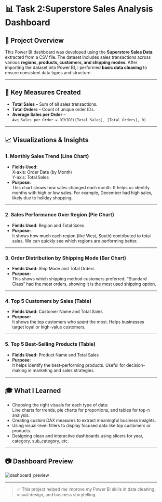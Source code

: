 # 📊 Task 2:Superstore Sales Analysis Dashboard

## 📁 Project Overview

This Power BI dashboard was developed using the **Superstore Sales Data** extracted from a CSV file. The dataset includes sales transactions across various **regions, products, customers, and shipping modes**. After importing the dataset into Power BI, I performed **basic data cleaning** to ensure consistent data types and structure.

---

## 🧮 Key Measures Created

- **Total Sales** – Sum of all sales transactions.
- **Total Orders** – Count of unique order IDs.
- **Average Sales per Order** –  
  `Avg Sales per Order = DIVIDE([Total Sales], [Total Orders], 0)`

---

## 📈 Visualizations & Insights

### 1. Monthly Sales Trend (Line Chart)
- **Fields Used:**  
  X-axis: Order Date (by Month)  
  Y-axis: Total Sales  
- **Purpose:**  
  This chart shows how sales changed each month. It helps us identify months with high or low sales. For example, December had high sales, likely due to holiday shopping.

---

### 2. Sales Performance Over Region (Pie Chart)
- **Fields Used:** Region and Total Sales  
- **Purpose:**  
  It shows how much each region (like West, South) contributed to total sales. We can quickly see which regions are performing better.

---

### 3. Order Distribution by Shipping Mode (Bar Chart)
- **Fields Used:** Ship Mode and Total Orders  
- **Purpose:**  
  This shows which shipping method customers preferred. “Standard Class” had the most orders, showing it is the most used shipping option.

---

### 4. Top 5 Customers by Sales (Table)
- **Fields Used:** Customer Name and Total Sales  
- **Purpose:**  
  It shows the top customers who spent the most. Helps businesses target loyal or high-value customers.

---

### 5. Top 5 Best-Selling Products (Table)
- **Fields Used:** Product Name and Total Sales  
- **Purpose:**  
  It helps identify the best-performing products. Useful for decision-making in marketing and sales strategies.

---

## 🎓 What I Learned

- Choosing the right visuals for each type of data:  
  Line charts for trends, pie charts for proportions, and tables for top-n analysis.
- Creating custom DAX measures to extract meaningful business insights.
- Using visual-level filters to display focused data like top customers or products.
- Designing clean and interactive dashboards using slicers for year, category, sub_category, etc.

---

## 📷 Dashboard Preview

![dashboard_preview](https://github.com/user-attachments/assets/4ae232d9-0cb2-4f3d-8004-d506895565fc)



---

> ✅ This project helped me improve my Power BI skills in data cleaning, visual design, and business storytelling.
